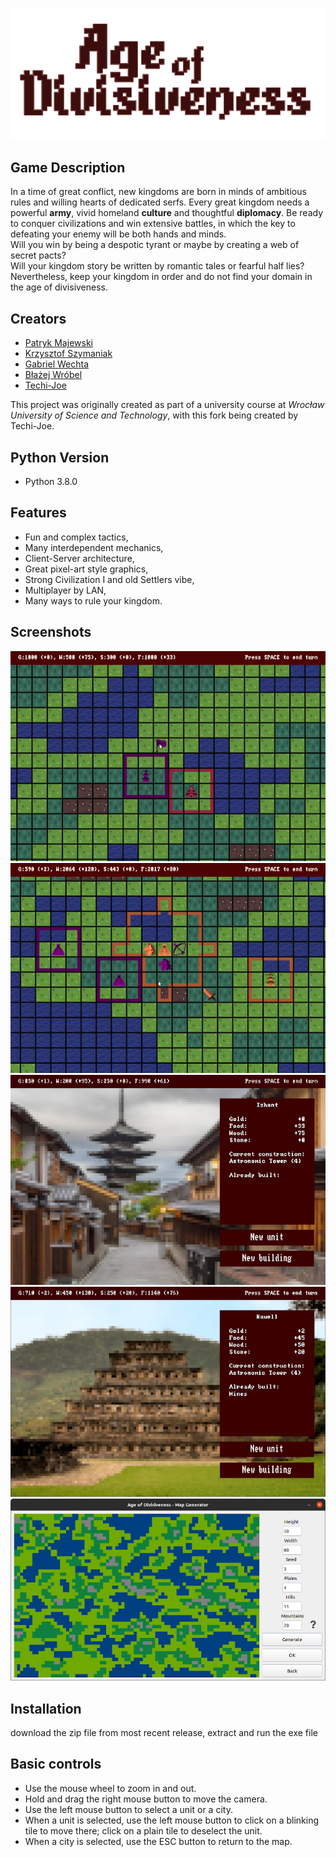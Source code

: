 ![Age of Divisiveness](resources/images/aod_logo.png?raw=true)

## Game Description
In a time of great conflict, new kingdoms are born in minds of ambitious rules and willing hearts of dedicated serfs. 
Every great kingdom needs a powerful **army**, vivid homeland **culture** and thoughtful **diplomacy**.
Be ready to conquer civilizations and win extensive battles, in which the key to defeating your enemy will be both hands and minds.  
Will you win by being a despotic tyrant or maybe by creating a web of secret pacts?  
Will your kingdom story be written by romantic tales or fearful half lies?  
Nevertheless, keep your kingdom in order and do not find your domain in the age of divisiveness.

## Creators
* [Patryk Majewski](https://github.com/chceswieta)
* [Krzysztof Szymaniak](https://github.com/krzysztof-szymaniak)
* [Gabriel Wechta](https://github.com/GabrielWechta)
* [Błażej Wróbel](https://github.com/bwcs99)
* [Techi-Joe](https://github.com/Techi-Joe)

This project was originally created as part of a university course at *Wrocław University of Science and Technology*, with this fork being created by Techi-Joe.

## Python Version
* Python 3.8.0

## Features
* Fun and complex tactics,
* Many interdependent mechanics,
* Client-Server architecture,
* Great pixel-art style graphics,
* Strong Civilization I and old Settlers vibe,
* Multiplayer by LAN,
* Many ways to rule your kingdom.

## Screenshots
![City building](resources/promo/city_build.gif)
![Combat](resources/promo/city_capture.gif)
![City view 1](resources/promo/cityview.png)
![City view 2](resources/promo/cityview2.png)
![Map generation](resources/promo/mapgen.png)

## Installation
download the zip file from most recent release, extract and run the exe file

## Basic controls
- Use the mouse wheel to zoom in and out.
- Hold and drag the right mouse button to move the camera.
- Use the left mouse button to select a unit or a city.
- When a unit is selected, use the left mouse button to click on a blinking tile to move there; click on a plain tile to deselect the unit.
- When a city is selected, use the ESC button to return to the map.

